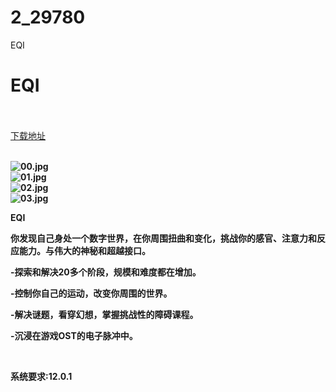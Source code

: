 # 2_29780
EQI
# EQI
 <br/></br>
[下载地址](https://www.switch520.cc/article/29780 "下载地址")
<br/></br>

<p><strong><img title="00.jpg" src="https://www.switch520.cc/muke_img/2022_04_16_b0629d46bb6f6.jpg" alt="00.jpg"></strong><br>
<strong><img title="01.jpg" src="https://www.switch520.cc/muke_img/2022_04_16_ff57ce7d4ad3c.jpg" alt="01.jpg"></strong><br>
<strong><img title="02.jpg" src="https://www.switch520.cc/muke_img/2022_04_16_cd1f3c70a29d1.jpg" alt="02.jpg"></strong><br>
<strong><img title="03.jpg" src="https://www.switch520.cc/muke_img/2022_04_16_7e8bba51446d5.jpg" alt="03.jpg">&nbsp;</strong></p>
<p><strong>EQI</strong></p>
<p><strong>你发现自己身处一个数字世界，在你周围扭曲和变化，挑战你的感官、注意力和反应能力。与伟大的神秘和超越接口。</strong></p>
<p><strong>-探索和解决20多个阶段，规模和难度都在增加。</strong></p>
<p><strong>-控制你自己的运动，改变你周围的世界。</strong></p>
<p><strong>-解决谜题，看穿幻想，掌握挑战性的障碍课程。</strong></p>
<p><strong>-沉浸在游戏OST的电子脉冲中。</strong></p>
<p>&nbsp;</p>
<p><strong>系统要求:12.0.1</strong></p>




